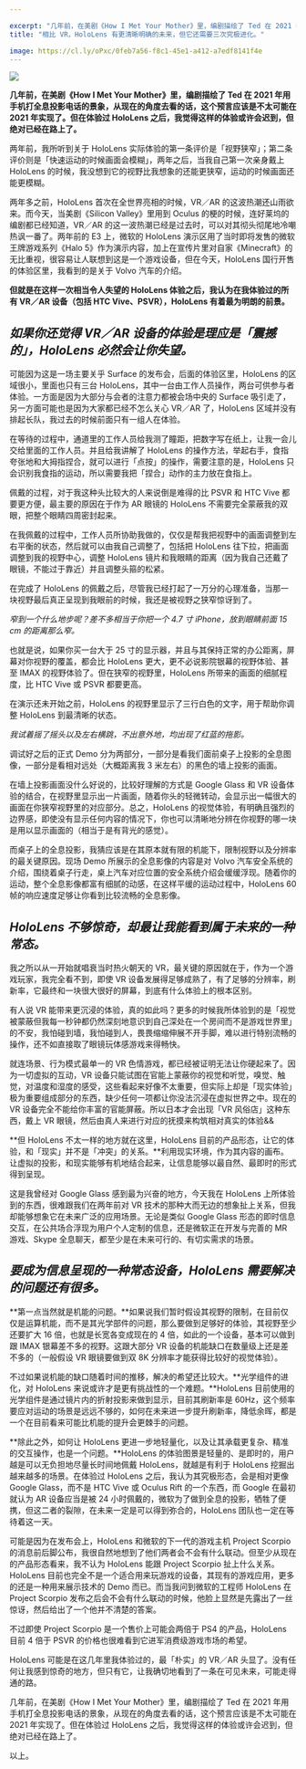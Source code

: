 ```yaml
---

excerpt: "几年前，在美剧《How I Met Your Mother》里，编剧描绘了 Ted 在 2021 年用手机打全息投影电话的景象，从现在的角度去看的话，这个预言应该是不太可能在 2021 年实现了。但在体验过 HoloLens 之后，我觉得这样的体验或许会迟到，但绝对已经在路上了。"
title: "相比 VR，HoloLens 有更清晰明确的未来，但它还需要三次究极进化。"

image: https://cl.ly/oPxc/0feb7a56-f8c1-45e1-a412-a7edf8141f4e
---
```



![](https://cl.ly/oPxc/0feb7a56-f8c1-45e1-a412-a7edf8141f4e)

__几年前，在美剧《How I Met Your Mother》里，编剧描绘了 Ted 在 2021 年用手机打全息投影电话的景象，从现在的角度去看的话，这个预言应该是不太可能在 2021 年实现了。但在体验过 HoloLens 之后，我觉得这样的体验或许会迟到，但绝对已经在路上了。__

两年前，我所听到关于 HoloLens 实际体验的第一条评价是「视野狭窄」；第二条评价则是「快速运动的时候画面会模糊」，两年之后，当我自己第一次亲身戴上 HoloLens 的时候，我没想到它的视野比我想象的还能更狭窄，运动的时候画面还能更模糊。

两年多之前，HoloLens 首次在全世界亮相的时候，VR／AR 的这波热潮还山雨欲来。而今天，当美剧《Silicon Valley》里用到 Oculus 的梗的时候，连好莱坞的编剧都已经知道，VR／AR 的这一波热潮已经是过去时，可以对其彻头彻尾地冷嘲热讽一番了。两年前的 E3 上，微软的 HoloLens 演示区用了当时即将发售的微软王牌游戏系列《Halo 5》作为演示内容，加上在宣传片里对自家《Minecraft》的无比重视，很容易让人联想到这是一个游戏设备，但在今天，HoloLens 国行开售的体验区里，我看到的是关于 Volvo 汽车的介绍。

**但就是在这样一次相当令人失望的 HoloLens 体验之后，我认为在我体验过的所有 VR／AR 设备（包括 HTC Vive、PSVR），HoloLens 有着最为明朗的前景。**

## **_如果你还觉得 VR／AR 设备的体验是理应是「震撼的」，HoloLens 必然会让你失望。_**

可能因为这是一场主要关乎 Surface 的发布会，后面的体验区里，HoloLens 的区域很小，里面也只有三台 HoloLens，其中一台由工作人员操作，两台可供参与者体验。一方面是因为大部分与会者的注意力都被会场中央的 Surface 吸引走了，另一方面可能也是因为大家都已经不怎么关心 VR／AR 了，HoloLens 区域并没有排起长队，我过去的时候前面只有一组人在体验。

在等待的过程中，通道里的工作人员给我测了瞳距，把数字写在纸上，让我一会儿交给里面的工作人员。并且给我讲解了 HoloLens 的操作方法，举起右手，食指夸张地和大拇指捏合，就可以进行「点按」的操作，需要注意的是，HoloLens 只会识别我食指的运动，所以需要我把「捏合」动作的主力放在食指上。

佩戴的过程，对于我这种头比较大的人来说倒是难得的比 PSVR 和 HTC Vive 都要更方便，最主要的原因在于作为 AR 眼镜的 HoloLens 不需要完全蒙蔽我的双眼，把整个眼睛四周密封起来。

在我佩戴的过程中，工作人员所协助我做的，仅仅是帮我把视野中的画面调整到左右平衡的状态，然后就可以由我自己调整了，包括把 HoloLens 往下拉，把画面调整到我的视野中心，调整 HoloLens 镜片和我眼睛的距离（因为我自己还戴了眼镜，不能过于靠近）并且调整头箍的松紧。

在完成了 HoloLens 的佩戴之后，尽管我已经打起了一万分的心理准备，当那一块视野最后真正呈现到我眼前的时候，我还是被视野之狭窄惊讶到了。

_窄到一个什么地步呢？差不多相当于你把一个 4.7 寸 iPhone，放到眼睛前面 15 cm 的距离那么窄。_

也就是说，如果你买一台大于 25 寸的显示器，并且与其保持正常的办公距离，屏幕对你视野的覆盖，都会比 HoloLens 更大，更不必说影院银幕的视野体验、甚至 IMAX 的视野体验了。但在狭窄的视野里，HoloLens 所带来的画面的细腻程度，比 HTC Vive 或 PSVR 都要更高。

在演示还未开始之前，HoloLens 的视野里显示了三行白色的文字，用于帮助你调整 HoloLens 到最清晰的状态。

_我试着摇了摇头以及左右横跳，不出意外地，均出现了红蓝的拖影。_

调试好之后的正式 Demo 分为两部分，一部分是看我们面前桌子上投影的全息图像，一部分是看相对远处（大概距离我 3 米左右）的黑色的墙上投影的画面。

在墙上投影画面没什么好说的，比较好理解的方式是 Google Glass 和 VR 设备体验的结合，在视野里显示出一片画面，随着你头的轻微转动，会显示出一幅很大的画面在你狭窄视野里的对应部分。总之，HoloLens 的视觉体验，有明确且强烈的边界感，即使没有显示任何内容的情况下，你也可以清晰地分辨在你视野的哪一块是用以显示画面的（相当于是有背光的感觉）。

而桌子上的全息投影，我猜应该是在其原本就有限的机能下，限制视野以及分辨率的最关键原因。现场 Demo 所展示的全息影像的内容是对 Volvo 汽车安全系统的介绍，围绕着桌子行走，桌上汽车对应位置的安全系统介绍会缓缓浮现。随着你的运动，整个全息影像都富有细腻的动感，在这样平缓的运动过程中，HoloLens 60 帧的响应速度足够让你看到比较流畅的全息影像。

## _**HoloLens 不够惊奇，却最让我能看到属于未来的一种常态。**_

我之所以从一开始就唱衰当时热火朝天的 VR，最关键的原因就在于，作为一个游戏玩家，我完全看不到，即使 VR 设备发展得足够成熟了，有了足够的分辨率，刷新率，它最终和一块很大很好的屏幕，到底有什么体验上的根本区别。

有人说 VR 能带来更沉浸的体验，真的如此吗？更多的时候我所体验到的是「视觉被蒙蔽但我每一秒钟都仍然深刻地意识到自己深处在一个房间而不是游戏世界里」的不安，我怕碰到墙，我怕碰到人，畏畏缩缩伸展不开手脚，难以进行特别流畅的操作，还不如直接取了眼镜玩体感游戏来得畅快。

就连场景、行为模式最单一的 VR 色情游戏，都已经被证明无法让你硬起来了。因为一切虚拟的互动，VR 设备只能试图在官能上蒙蔽你的视觉和听觉，嗅觉、触觉，对温度和湿度的感受，这些看起来好像不太重要，但实际上却是「现实体验」极为重要组成部分的东西，缺少任何一项都让你没法沉浸在虚拟世界之中。现在的 VR 设备完全不能给你丰富的官能屏蔽。所以日本才会出现「VR 风俗店」这种东西，戴上 VR 眼镜，然后由真人来进行对应的抚摸来构筑相对真实的体验&&

**但 HoloLens 不太一样的地方就在这里，HoloLens 目前的产品形态，让它的体验，和「现实」并不是「冲突」的关系。**利用现实环境，作为其内容的画布。让虚拟的投影，和现实能够有机地结合起来，让信息能够以最自然、最即时的形式得到呈现。

这是我曾经对 Google Glass 感到最为兴奋的地方，今天我在 HoloLens 上所体验到的东西，很难跟我们在两年前对 VR 技术的那种大而无边的想象扯上关系，但我却能够想象它在未来广泛的应用场景。无论是类似 Google Glass 形态的即时信息交互，在公共场合浮现为用户个人定制的信息，还是微软正在开发与完善的 MR 游戏、Skype 全息聊天，都至少是在未来可行的、有切实需求的场景。

## **_要成为信息呈现的一种常态设备，HoloLens 需要解决的问题还有很多。_**

**第一点当然就是机能的问题。**如果说我们暂时假设其视野的限制，在目前仅仅是运算机能，而不是其光学部件的问题，那么要做到足够好的体验，其视野至少还要扩大 16 倍，也就是长宽各变成现在的 4 倍，如此的一个设备，基本可以做到跟 IMAX 银幕差不多的视野。这跟大部分 VR 设备的机能缺口在数量级上还是差不多的（一般假设 VR 眼镜要做到双 8K 分辨率才能获得比较好的视觉体验）。

不过如果说机能的缺口随着时间的推移，解决的希望还比较大。**光学组件的进化，对 HoloLens 来说或许才是更有挑战性的一个难题。**HoloLens 目前使用的光学组件是通过镜片内的折射投影来做到显示，目前其刷新率是 60Hz，这个频率要应对运动的场景是远远不够的，如何在未来进一步提升刷新率，降低余晖，都是一个在目前看来可能比机能的提升会更棘手的问题。

**除此之外，如何让 HoloLens 更进一步地轻量化，以及让其承载更复杂、精准的交互操作，也是一个问题。**HoloLens 的体验图景是轻量的、是即时的，用户越是可以无负担地尽量长时间地佩戴 HoloLens，就越是有利于 HoloLens 挖掘出越来越多的场景。在体验过 HoloLens 之后，我认为其究极形态，会是相对更像 Google Glass，而不是 HTC Vive 或 Oculus Rift 的一个东西，而 Google 在最初就认为 AR 设备应当是被 24 小时佩戴的，微软为了做到全息的投影，牺牲了便携，但这二者的裂隙，在未来一定是可以得到弥合的，HoloLens 团队也一定在等待着这一天。

可能是因为在发布会上，HoloLens 和微软的下一代的游戏主机 Project Scorpio 的消息前后脚公布，我很自然地想到了他们两者会不会有什么联动。但至少从现在的产品形态看来，我不认为 HoloLens 能跟 Project Scorpio 扯上什么关系。HoloLens 目前也完全不是一个适合用来玩游戏的设备，其现有的游戏应用，更多的还是一种用来展示技术的 Demo 而已。而当我问到微软的工程师 HoloLens 在 Project Scorpio 发布之后会不会有什么联动的时候，他脸上显然是先露出了一丝惊讶，然后给出了一个他并不清楚的答案。

不过即使 Project Scorpio 是一个售价上可能会两倍于 PS4 的产品，HoloLens 目前 4 倍于 PSVR 的价格也很难看到它进军消费级游戏市场的希望。

HoloLens 可能是在这几年里我体验过的，最「朴实」的 VR／AR 头显了。没有任何让我感到惊奇的地方，但只有它，让我确切地看到了一条在可见未来，可能走得通的路。

几年前，在美剧《How I Met Your Mother》里，编剧描绘了 Ted 在 2021 年用手机打全息投影电话的景象，从现在的角度去看的话，这个预言应该是不太可能在 2021 年实现了。但在体验过 HoloLens 之后，我觉得这样的体验或许会迟到，但绝对已经在路上了。

以上。